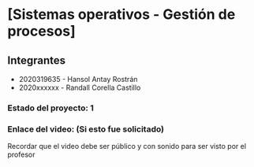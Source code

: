 
# [Sistemas operativos - Gestión de procesos]

## Integrantes

- 2020319635 - Hansol Antay Rostrán
- 2020xxxxxx - Randall Corella Castillo

### Estado del proyecto: 1

### Enlace del video: (Si esto fue solicitado)
Recordar que el video debe ser público y con sonido para ser visto por el profesor
